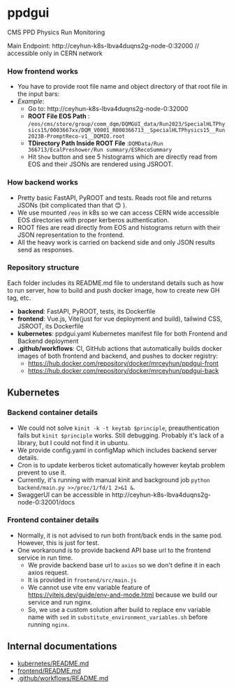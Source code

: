 # ppdgui

CMS PPD Physics Run Monitoring

Main Endpoint: http://ceyhun-k8s-lbva4duqns2g-node-0:32000 // accessible only in CERN network

### How frontend works

- You have to provide root file name and object directory of that root file in the input bars:
- *Example*:
    - Go to: http://ceyhun-k8s-lbva4duqns2g-node-0:32000
    - **ROOT File EOS
      Path** : `/eos/cms/store/group/comm_dqm/DQMGUI_data/Run2023/SpecialHLTPhysics15/0003667xx/DQM_V0001_R000366713__SpecialHLTPhysics15__Run2023B-PromptReco-v1__DQMIO.root`
    - **TDirectory Path Inside ROOT File** :`DQMData/Run 366713/EcalPreshower/Run summary/ESRecoSummary`
    - Hit `Show` button and see 5 histograms which are directly read from EOS and their JSONs are rendered using JSROOT.

### How backend works

- Pretty basic FastAPI, PyROOT and tests. Reads root file and returns JSONs (bit complicated than that :blush: ).
- We use mounted `/eos` in k8s so we can access CERN wide accessible EOS directories with proper kerberos
  authentication.
- ROOT files are read directly from EOS and histograms return with their JSON representation to the frontend.
- All the heavy work is carried on backend side and only JSON results send as responses.

### Repository structure

Each folder includes its README.md file to understand details such as how to run server, how to build and push docker image, how to create new GH tag, etc.

- **backend**:  FastAPI, PyROOT, tests, its Dockerfile
- **frontend**:  Vue.js, Vite(just for vue deployment and build), tailwind CSS, JSROOT, its Dockerfile
- **kubernetes**:  ppdgui.yaml Kubernetes manifest file for both Frontend and Backend deployment
- **.github/workflows**: CI, GitHub actions that automatically builds docker images of both frontend and backend, and pushes to docker registry:
    - https://hub.docker.com/repository/docker/mrceyhun/ppdgui-front
    - https://hub.docker.com/repository/docker/mrceyhun/ppdgui-back


## Kubernetes

### Backend container details

- We could not solve `kinit -k -t keytab $principle`, preauthentication fails but `kinit $principle` works. Still
  debugging. Probably it's lack of a library, but I could not find it in ubuntu.
- We provide config.yaml in configMap which includes backend server details.
- Cron is to update kerberos ticket automatically however keytab problem prevent to use it.
- Currently, it's running with manual kinit and background job `python backend/main.py >>/proc/1/fd/1 2>&1 &`.
- SwaggerUI can be accessible in http://ceyhun-k8s-lbva4duqns2g-node-0:32001/docs

### Frontend container details

- Normally, it is not advised to run both front/back ends in the same pod. However, this is just for test.
- One workaround is to provide backend API base url to the frontend service in run time.
    - We provide backend base url to `axios` so we don't define it in each axios request.
    - It is provided in `frontend/src/main.js`
    - We cannot use vite env variable feature of https://vitejs.dev/guide/env-and-mode.html because we build our service
      and run nginx.
    - So, we use a custom solution after build to replace env variable name with `sed`
      in `substitute_environment_variables.sh` before running `nginx`.

## Internal documentations

- [kubernetes/README.md](kubernetes/README.md)
- [frontend/README.md](frontend/README.md)
- [.github/workflows/README.md](.github/workflows/README.md)
